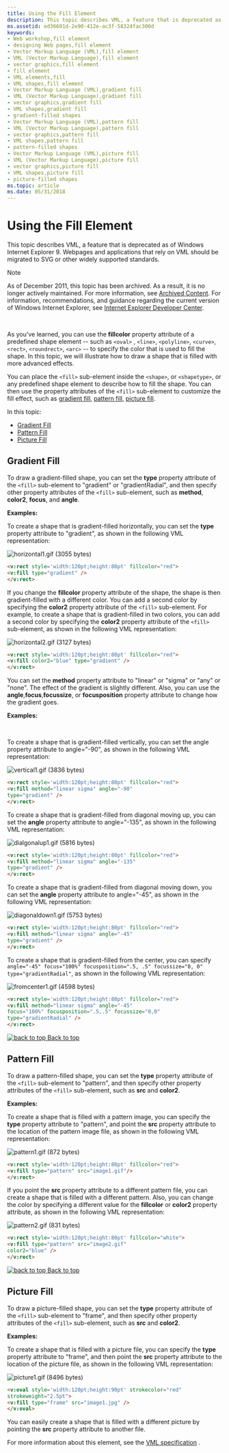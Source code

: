 ```yaml
---
title: Using the Fill Element
description: This topic describes VML, a feature that is deprecated as of Windows Internet Explorer 9. Webpages and applications that rely on VML should be migrated to SVG or other widely supported standards.
ms.assetid: ed36601d-2e90-412e-ac3f-58324fac300d
keywords:
- Web workshop,fill element
- designing Web pages,fill element
- Vector Markup Language (VML),fill element
- VML (Vector Markup Language),fill element
- vector graphics,fill element
- fill element
- VML elements,fill
- VML shapes,fill element
- Vector Markup Language (VML),gradient fill
- VML (Vector Markup Language),gradient fill
- vector graphics,gradient fill
- VML shapes,gradient fill
- gradient-filled shapes
- Vector Markup Language (VML),pattern fill
- VML (Vector Markup Language),pattern fill
- vector graphics,pattern fill
- VML shapes,pattern fill
- pattern-filled shapes
- Vector Markup Language (VML),picture fill
- VML (Vector Markup Language),picture fill
- vector graphics,picture fill
- VML shapes,picture fill
- picture-filled shapes
ms.topic: article
ms.date: 05/31/2018
---
```


# Using the Fill Element

This topic describes VML, a feature that is deprecated as of Windows Internet Explorer 9. Webpages and applications that rely on VML should be migrated to SVG or other widely supported standards.

> [!Note]  
> As of December 2011, this topic has been archived. As a result, it is no longer actively maintained. For more information, see [Archived Content](/previous-versions/windows/internet-explorer/ie-developer/). For information, recommendations, and guidance regarding the current version of Windows Internet Explorer, see [Internet Explorer Developer Center](https://msdn.microsoft.com/ie/).

 

As you've learned, you can use the **fillcolor** property attribute of a predefined shape element -- such as `<oval>` , `<line>`, `<polyline>`, `<curve>`, `<rect>`, `<roundrect>`, `<arc>` -- to specify the color that is used to fill the shape. In this topic, we will illustrate how to draw a shape that is filled with more advanced effects.

You can place the `<fill>` sub-element inside the `<shape>`, or `<shapetype>`, or any predefined shape element to describe how to fill the shape. You can then use the property attributes of the `<fill>` sub-element to customize the fill effect, such as [gradient fill](#gradient-fill), [pattern fill](#pattern-fill), [picture fill](#picture-fill).

In this topic:

-   [Gradient Fill](#gradient-fill)
-   [Pattern Fill](#pattern-fill)
-   [Picture Fill](#picture-fill)

## Gradient Fill

To draw a gradient-filled shape, you can set the **type** property attribute of the `<fill>` sub-element to "gradient" or "gradientRadial", and then specify other property attributes of the `<fill>` sub-element, such as **method**, **color2**, **focus**, and **angle**.

**Examples:**

To create a shape that is gradient-filled horizontally, you can set the **type** property attribute to "gradient", as shown in the following VML representation:

![horizontal1.gif (3055 bytes)](images/horizontal1.gif)


```HTML
<v:rect style='width:120pt;height:80pt' fillcolor="red">
<v:fill type="gradient" />
</v:rect>
```




If you change the **fillcolor** property attribute of the shape, the shape is then gradient-filled with a different color. You can add a second color by specifying the **color2** property attribute of the `<fill>` sub-element. For example, to create a shape that is gradient-filled in two colors, you can add a second color by specifying the **color2** property attribute of the `<fill>` sub-element, as shown in the following VML representation:

![horizontal2.gif (3127 bytes)](images/horizontal2.gif)


```HTML
<v:rect style='width:120pt;height:80pt' fillcolor="red">
<v:fill color2="blue" type="gradient" />
</v:rect>
```




You can set the **method** property attribute to "linear" or "sigma" or "any" or "none". The effect of the gradient is slightly different. Also, you can use the **angle**,**focus**,**focussize**, or **focusposition** property attribute to change how the gradient goes.

**Examples:**

 

To create a shape that is gradient-filled vertically, you can set the angle property attribute to angle="-90", as shown in the following VML representation:

![vertical1.gif (3836 bytes)](images/vertical1.gif)


```HTML
<v:rect style='width:120pt;height:80pt' fillcolor="red">
<v:fill method="linear sigma" angle="-90"
type="gradient" />
</v:rect>
```




To create a shape that is gradient-filled from diagonal moving up, you can set the **angle** property attribute to angle="-135", as shown in the following VML representation:

![dialgonalup1.gif (5816 bytes)](images/dialgonalup1.gif)


```HTML
<v:rect style='width:120pt;height:80pt' fillcolor="red">
<v:fill method="linear sigma" angle="-135"
type="gradient" />
</v:rect>
```




To create a shape that is gradient-filled from diagonal moving down, you can set the **angle** property attribute to angle="-45", as shown in the following VML representation:

![diagonaldown1.gif (5753 bytes)](images/diagonaldown1.gif)


```HTML
<v:rect style='width:120pt;height:80pt' fillcolor="red">
<v:fill method="linear sigma" angle="-45"
type="gradient" />
</v:rect>
```




To create a shape that is gradient-filled from the center, you can specify `angle="-45" focus="100%" focusposition=".5, .5" focussize="0, 0" type="gradientRadial"`, as shown in the following VML representation:

![fromcenter1.gif (4598 bytes)](images/fromcenter1.gif)


```HTML
<v:rect style='width:120pt;height:80pt' fillcolor="red">
<v:fill method="linear sigma" angle="-45"
focus="100%" focusposition=".5,.5" focussize="0,0"
type="gradientRadial" />
</v:rect>
```




[![back to top](images/top.gif) Back to top](#top)

## Pattern Fill

To draw a pattern-filled shape, you can set the **type** property attribute of the `<fill>` sub-element to "pattern", and then specify other property attributes of the `<fill>` sub-element, such as **src** and **color2**.

**Examples:**

To create a shape that is filled with a pattern image, you can specify the **type** property attribute to "pattern", and point the **src** property attribute to the location of the pattern image file, as shown in the following VML representation:

![pattern1.gif (872 bytes)](images/pattern1.gif)


```HTML
<v:rect style='width:120pt;height:80pt' fillcolor="red">
<v:fill type="pattern" src="image1.gif"/>
</v:rect>
```




If you point the **src** property attribute to a different pattern file, you can create a shape that is filled with a different pattern. Also, you can change the color by specifying a different value for the **fillcolor** or **color2** property attribute, as shown in the following VML representation:

![pattern2.gif (831 bytes)](images/pattern2.gif)


```HTML
<v:rect style='width:120pt;height:80pt' fillcolor="white">
<v:fill type="pattern" src="image2.gif"
color2="blue" />
</v:rect>
```




[![back to top](images/top.gif) Back to top](#top)

## Picture Fill

To draw a picture-filled shape, you can set the **type** property attribute of the `<fill>` sub-element to "frame", and then specify other property attributes of the `<fill>` sub-element, such as **src** and **color2**.

**Examples:**

To create a shape that is filled with a picture file, you can specify the **type** property attribute to "frame", and then point the **src** property attribute to the location of the picture file, as shown in the following VML representation:

![picture1.gif (8496 bytes)](images/picture1.gif)


```HTML
<v:oval style='width:120pt;height:90pt' strokecolor="red"
strokeweight="2.5pt">
<v:fill type="frame" src="image1.jpg" />
</v:oval>
```




You can easily create a shape that is filled with a different picture by pointing the **src** property attribute to another file.

For more information about this element, see the [VML specification](https://www.w3.org/TR/NOTE-VML#-toc416858394) .

 

 